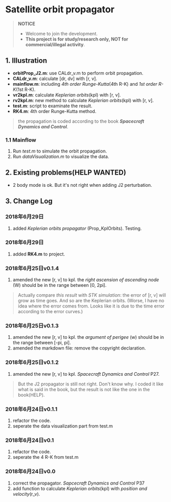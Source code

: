 # Satellite orbit propagator

> **NOTICE**
>* Welcome to join the development.
>* **This project is for study/research only, NOT for commercial/illegal activity**.

## 1. Illustration

* **orbitProp_J2.m**: use CALdr_v.m to perform orbit propagation.
* **CALdr_v.m**: calculate [dr, dv] with [r, v].
* **mainflow.m**: including *4th order Runge-Kutta*(4th R-K) and *1st order R-K*(1st R-K).
* **vr2kpl.m**: calculate *Keplerian orbits*(kpl) with [r, v].
* **rv2kpl.m**: new method to calculate *Keplerian orbits*(kpl) with [r, v].
* **test.m**: script to examinate the result.
* **RK4.m**: 4th order Runge-Kutta method.

> the propagation is coded according to the book ***Spacecraft Dynamics and Control***.

### 1.1 Mainflow

1. Run *test.m* to simulate the orbit propagation.
2. Run *dataVisualization.m* to visualize the data.

## 2. Existing problems(HELP WANTED)

* 2 body mode is ok. But it's not right when adding J2 perturbation.

## 3. Change Log

### 2018年6月29日

1. added *Keplerian orbits propagator* (Prop_KplOrbits). Testing.

### 2018年6月29日

1. added **RK4.m** to project.

### 2018年6月25日**v0.1.4**

1. amended the new [r, v] to kpl. the *right ascension of ascending node* (W) should be in the range between [0, 2pi].

> Actually compare *this result* with *STK simulation*: the error of [r, v] will grow as time goes. And so are the Keplerian orbits.
> (Worse, I have no idea where the error comes from. Looks like it is due to the time error according to the error curves.)

### 2018年6月25日**v0.1.3**

1. amended the new [r, v] to kpl. the *argument of perigee* (w) should be in the range between [-pi, pi].
2. amended the markdown file: remove the copyright declaration.

### 2018年6月25日**v0.1.2**

1. amended the new [r, v] to kpl. *Spacecraft Dynamics and Control* P27.

> But the J2 propagator is still not right. Don't know why. I coded it like what is said in the book, but the result is not like the one in the book(HELP).

### 2018年6月24日**v0.1.1**

1. refactor the code.
2. seperate the data visualization part from test.m

### 2018年6月24日**v0.1**

1. refactor the code.
2. seperate the 4 R-K from test.m

### 2018年6月24日**v0.0**

1. correct the propagator. *Sapcecraft Dynamics and Control* P37
2. add function to calculate *Keplerian orbits*(kpl) with *position and velocity*(r_v).